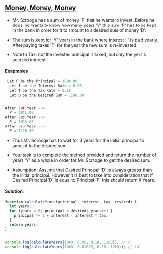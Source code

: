 ## [Money, Money, Money](https://www.codewars.com/kata/563f037412e5ada593000114)

- Mr. Scrooge has a sum of money 'P' that he wants to invest. Before he does, he wants to know how many years 'Y' this sum 'P' has to be kept in the bank in order for it to amount to a desired sum of money 'D'.

- The sum is kept for 'Y' years in the bank where interest 'I' is paid yearly. After paying taxes 'T' for the year the new sum is re-invested.

- Note to Tax: not the invested principal is taxed, but only the year's accrued interest

#### Exapmples

```js
 Let P be the Principal = 1000.00
  Let I be the Interest Rate = 0.05
  Let T be the Tax Rate = 0.18
  Let D be the Desired Sum = 1100.00


After 1st Year -->
  P = 1041.00
After 2nd Year -->
  P = 1083.86
After 3rd Year -->
  P = 1128.30
```

- Thus Mr. Scrooge has to wait for 3 years for the initial principal to amount to the desired sum.

- Your task is to complete the method provided and return the number of years 'Y' as a whole in order for Mr. Scrooge to get the desired sum.

- Assumption: Assume that Desired Principal 'D' is always greater than the initial principal. However it is best to take into consideration that if Desired Principal 'D' is equal to Principal 'P' this should return 0 Years.

#### Solution :

```js
function calculateYears(principal, interest, tax, desired) {
  let years;
  for (years = 0; principal < desired; years++) {
    principal *= 1 + interest - interest * tax;
  }
  return years;
}


console.log(calculateYears(1000, 0.05, 0.18, 1100)); // 3
console.log(calculateYears(1000, 0.01625, 0.18, 1200)); // 14
```
